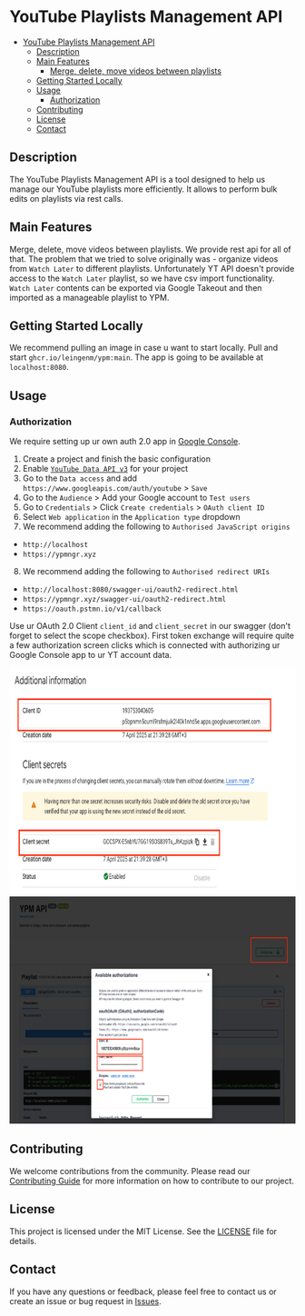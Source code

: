 # YouTube Playlists Management API

<!-- TOC -->

* [YouTube Playlists Management API](#youtube-playlists-management-api)
    * [Description](#description)
    * [Main Features](#main-features)
        * [Merge, delete, move videos between playlists](#merge-delete-move-videos-between-playlists)
    * [Getting Started Locally](#getting-started-locally)
    * [Usage](#usage)
        * [Authorization](#authorization)
    * [Contributing](#contributing)
    * [License](#license)
    * [Contact](#contact)

<!-- TOC -->

## Description

The YouTube Playlists Management API is a tool designed to help us manage our YouTube
playlists more efficiently. It allows to perform bulk edits on playlists via rest
calls.

## Main Features

Merge, delete, move videos between playlists. We provide rest api for all of that. The problem that
we tried to solve originally was - organize videos from `Watch Later` to different playlists.
Unfortunately YT API doesn't provide access to the `Watch Later` playlist, so we have csv import
functionality. `Watch Later` contents can be exported via Google Takeout and then imported as a
manageable playlist to YPM.

## Getting Started Locally

We recommend pulling an image in case u want to start locally. Pull and start
`ghcr.io/leingenm/ypm:main`. The app is going to be available at `localhost:8080`.

## Usage

### Authorization

We require setting up ur own auth 2.0 app
in [Google Console](https://support.google.com/googleapi/answer/6158849?hl=en#zippy=).

1. Create a project and finish the basic configuration
2. Enable
   [
   `YouTube Data API v3`](https://console.cloud.google.com/apis/library/youtube.googleapis.com?invt=AbuI9A&project=amiable-raceway-456118-j4)
   for your project
3. Go to the `Data access` and add `https://www.googleapis.com/auth/youtube` > `Save`
4. Go to the `Audience` > Add your Google account to `Test users`
5. Go to `Credentials` > Click `Create credentials` > `OAuth client ID`
6. Select `Web application` in the `Application type` dropdown
7. We recommend adding the following to `Authorised JavaScript origins`

* `http://localhost`
* `https://ypmngr.xyz`

8. We recommend adding the following to `Authorised redirect URIs`

* `http://localhost:8080/swagger-ui/oauth2-redirect.html`
* `https://ypmngr.xyz/swagger-ui/oauth2-redirect.html`
* `https://oauth.pstmn.io/v1/callback`

Use ur OAuth 2.0 Client `client_id` and `client_secret` in our swagger (don't forget to
select the scope checkbox). First token exchange will require quite a few authorization screen
clicks which is connected with authorizing ur Google Console app to ur YT account data.

<div align="center">
    <img src="readme-assets/google-console.png" width="800" height="400" alt="Google console screenshot"/>
    <img src="readme-assets/swagger-ui-auth.png" width="800" height="400" alt="Swagger UI screenshot"/>
</div>

## Contributing

We welcome contributions from the community. Please read
our [Contributing Guide](https://github.com/leingenm/ypm/blob/main/.github/CONTRIBUTING.md) for
more information on how to contribute to our project.

## License

This project is licensed under the MIT License. See
the [LICENSE](https://github.com/leingenm/ypm/blob/main/LICENSE) file for details.

## Contact

If you have any questions or feedback, please feel free to contact us or create an issue or bug
request in [Issues](https://github.com/leingenm/ypm/issues/new/choose).

